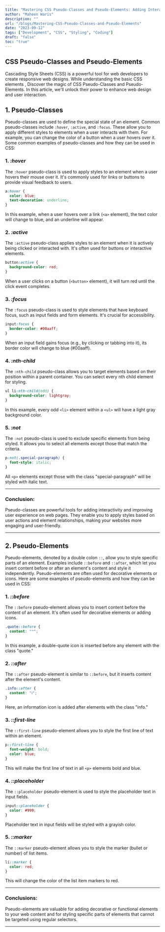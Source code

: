```yaml
---
title: "Mastering CSS Pseudo-Classes and Pseudo-Elements: Adding Interactivity and Style to Your Web Design"
author: "Maheen Waris"
description: ""
url: "/blogs/Mastering-CSS-Pseudo-Classes-and-Pseudo-Elements"
date: "2023-09-12"
tags: ["Development", "CSS", "Styling", "Coding"]
draft: "false"
toc: "true"
---
```


## CSS Pseudo-Classes and Pseudo-Elements

Cascading Style Sheets (CSS) is a powerful tool for web developers to create responsive web designs. While understanding the basic CSS elements , Discover the magic of CSS Pseudo-Classes and Pseudo-Elements. In this article, we'll unlock their power to enhance web design and user interaction.

## 1. Pseudo-Classes

Pseudo-classes are used to define the special state of an element. Common pseudo-classes include `:hover`, `:active`, and `:focus`. These allow you to apply different styles to elements when a user interacts with them. For example, you can change the color of a button when a user hovers over it.
Some common examples of pseudo-classes and how they can be used in CSS:

### 1. **_:hover_**

The `:hover` pseudo-class is used to apply styles to an element when a user hovers their mouse over it. It's commonly used for links or buttons to provide visual feedback to users.

```css
a:hover {
  color: blue;
  text-decoration: underline;
}
```

In this example, when a user hovers over a link (`<a>` element), the text color will change to blue, and an underline will appear.

### 2. **_:active_**

The `:active` pseudo-class applies styles to an element when it is actively being clicked or interacted with. It's often used for buttons or interactive elements.

```css
button:active {
  background-color: red;
}
```

When a user clicks on a button (`<button>` element), it will turn red until the click event completes.

### 3. **_:focus_**

The `:focus` pseudo-class is used to style elements that have keyboard focus, such as input fields and form elements. It's crucial for accessibility.

```css
input:focus {
  border-color: #00aaff;
}
```

When an input field gains focus (e.g., by clicking or tabbing into it), its border color will change to blue (#00aaff).

### 4. **_:nth-child_**

The `:nth-child` pseudo-class allows you to target elements based on their position within a parent container. You can select every nth child element for styling.

```css
ul li:nth-child(odd) {
  background-color: lightgray;
}
```

In this example, every odd `<li>` element within a `<ul>` will have a light gray background color.

### 5. **_:not_**

The `:not` pseudo-class is used to exclude specific elements from being styled. It allows you to select all elements except those that match the criteria.

```css
p:not(.special-paragraph) {
  font-style: italic;
}
```

All `<p>` elements except those with the class "special-paragraph" will be styled with italic text.

<hr>

### Conclusion:

Pseudo-classes are powerful tools for adding interactivity and improving user experience on web pages. They enable you to apply styles based on user actions and element relationships, making your websites more engaging and user-friendly.

<hr>

## 2. Pseudo-Elements

Pseudo-elements, denoted by a double colon `::`, allow you to style specific parts of an element. Examples include `::before` and `::after`, which let you insert content before or after an element's content and style it independently. Pseudo-elements are often used for decorative elements or icons.
Here are some examples of pseudo-elements and how they can be used in CSS:

### 1. **_::before_**

The `::before` pseudo-element allows you to insert content before the content of an element. It's often used for decorative elements or adding icons.

```css
.quote::before {
  content: "❝";
}
```

In this example, a double-quote icon is inserted before any element with the class "quote."

### 2. **_::after_**

The `::after` pseudo-element is similar to `::before`, but it inserts content after the element's content.

```css
.info::after {
  content: "ℹ";
}
```

Here, an information icon is added after elements with the class "info."

### 3. **_::first-line_**

The `::first-line` pseudo-element allows you to style the first line of text within an element.

```css
p::first-line {
  font-weight: bold;
  color: blue;
}
```

This will make the first line of text in all `<p>` elements bold and blue.

### 4. **_::placeholder_**

The `::placeholder` pseudo-element is used to style the placeholder text in input fields.

```css
input::placeholder {
  color: #999;
}
```

Placeholder text in input fields will be styled with a grayish color.

### 5. **_::marker_**

The `::marker` pseudo-element allows you to style the marker (bullet or number) of list items.

```css
li::marker {
  color: red;
}
```

This will change the color of the list item markers to red.

<hr>

### Conclusions:

Pseudo-elements are valuable for adding decorative or functional elements to your web content and for styling specific parts of elements that cannot be targeted using regular selectors.

---
